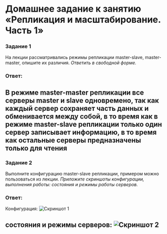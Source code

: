 #  Домашнее задание к занятию «Репликация и масштабирование. Часть 1»
### Задание 1
На лекции рассматривались режимы репликации master-slave, master-master, опишите их различия.
*Ответить в свободной форме.*

### Ответ:
В режиме master-master репликации все серверы master и slave одновремено, так как каждый сервер сохраняет часть данных и обменивается между собой, 
в то время как в режиме master-slave репликации только один сервер записывает информацию, в то время как остальные серверы предназначены только для чтения
---

### Задание 2
Выполните конфигурацию master-slave репликации, примером можно пользоваться из лекции.
*Приложите скриншоты конфигурации, выполнения работы: состояния и режимы работы серверов.*

### Ответ:
Конфигурация:
![Скриншот 1](https://github.com/user-attachments/assets/4c50b17f-fb42-4217-8342-38cd454ab907)

состояния и режимы серверов:
![Скриншот 2](https://github.com/user-attachments/assets/b74cc341-1e7f-44e4-9182-dc91ef1b194a)
---
